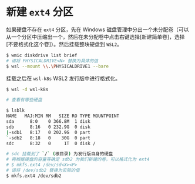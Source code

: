 # 新建 `ext4` 分区

如果硬盘不存在 `ext4` 分区，先在 Windows 磁盘管理中分出一个未分配卷（可以从一个分区中压缩出一个，然后在未分配卷中点击右键选择[新建简单卷]，选择 [不要格式化这个卷]）。然后挂载整块硬盘到 `WSL2`。

```bash
$ wmic diskdrive list brief
# 请将 PHYSICALDRIVE<N> 替换为具体的值
$ wsl --mount \\.\PHYSICALDRIVE1 --bare
```

挂载之后在 `wsl-k8s` WSL2 发行版中进行格式化。

```bash
$ wsl -d wsl-k8s

# 查看有哪些硬盘

$ lsblk
NAME   MAJ:MIN RM   SIZE RO TYPE MOUNTPOINT
sda      8:0    0 366.8M  1 disk
sdb      8:16   0 232.9G  0 disk
|-sdb1   8:17   0 202.9G  0 part
`-sdb2   8:18   0    30G  0 part
sdc      8:32   0     1T  0 disk /

# sdc 挂载到了 `/` (根目录) 为发行版自身的硬盘
# 再根据硬盘的容量等确定 sdb2 为我们新建的卷，可以格式化为 ext4
# $ mkfs.ext4 /dev/sd<X><P>
# 请将 /dev/sdb2 替换为实际的值
$ mkfs.ext4 /dev/sdb2
```
